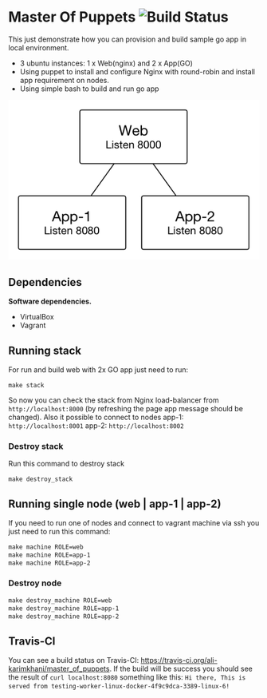 # Master Of Puppets ![Build Status](https://travis-ci.org/ali-karimkhani/master_of_puppets.svg?branch=master)

This just demonstrate how you can provision and build sample go app in local environment.
* 3 ubuntu instances: 1 x Web(nginx) and 2 x App(GO)
* Using puppet to install and configure Nginx with round-robin and install app requirement on nodes.
* Using simple bash to build and run go app

![alt tag](diag.png)

## Dependencies

**Software dependencies.**

* VirtualBox
* Vagrant

## Running stack
For run and build web with 2x GO app just need to run:
```
make stack
```
So now you can check the stack from Nginx load-balancer from `http://localhost:8000` (by refreshing the page app message should be changed). Also it possible to connect to nodes app-1: `http://localhost:8001` app-2: `http://localhost:8002`

### Destroy stack
Run this command to destroy stack
```
make destroy_stack
```

## Running single node (web | app-1 | app-2)
If you need to run one of nodes and connect to vagrant machine via ssh you just need to run this command:
```
make machine ROLE=web
make machine ROLE=app-1
make machine ROLE=app-2
```
### Destroy node
```
make destroy_machine ROLE=web
make destroy_machine ROLE=app-1
make destroy_machine ROLE=app-2
```

## Travis-CI
You can see a build status on Travis-CI: https://travis-ci.org/ali-karimkhani/master_of_puppets.
If the build will be success you should see the result of `curl localhost:8080` something like this:
`Hi there, This is served from testing-worker-linux-docker-4f9c9dca-3389-linux-6!`
